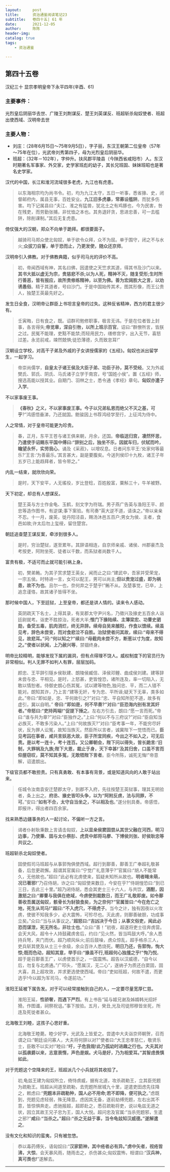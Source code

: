 ```yaml
---
layout:     post
title:      资治通鉴阅读笔记23
subtitle:   卷四十五| 61 年
date:       2021-12-05
author:     陈陈
header-img:
catalog: true
tags:
    - 资治通鉴

---
```

## 第四十五卷

汉纪三十 显宗孝明皇帝下永平四年(辛酉、61)

### 主要事件：

光烈皇后阴丽华去世、广陵王刘荆谋反、楚王刘英谋反、班超斩杀匈奴使者、班超出使西域、汉明帝去世

### 主要人物： 
* 刘庄：（28年6月15日～75年9月5日），字子丽，东汉王朝第二位皇帝（57年～75年在位），光武帝刘秀第四子，母为光烈皇后阴丽华。
* 班超：（32年－102年），字仲升。扶风郡平陵县（今陕西省咸阳市）人。东汉时期著名军事家、外交家，史学家班彪的幼子，其长兄班固、妹妹班昭也是著名史学家。

汉代的中国，长江和淮河流域很多老虎，九江也有虎患。
>以东海相宗均为尚书令。初，均为九江太守，五日一听事，悉省掾、史，闭督邮府内，属县无事，百姓安业。**九江旧多虎暴，常募设槛阱**。而犹多伤害。均下记属县曰:“夫江、淮之有猛兽，犹北土之有鸡豚也，今为民害，咎在残吏，而劳勤张捕，非忧恤之本也。其务退奸贪，思进忠善，可一去槛阱，除削课制。”其后无复虎患。

倚仗强大的汉朝，郑众不向单于跪拜。都很要面子。
>越骑司马郑众使北匈奴，单于欲令众拜，众不为屈。单于围守，闭之不与水火;**众拔刀自誓，单于恐而止，乃更发使，随众还京师**。

汉明帝引入佛教。对于佛教典籍，似乎司马光的评价不高。
>初，帝闻西域有神，其名曰佛，因遣使之天竺求其道，得其书及沙门以来。**其书大抵以虚无为宗，贵慈悲不杀;以为人死，精神不灭，随复受形;生时所行善恶，皆有报应，故所贵修练精神，以至为佛。善为宏阔胜大之言，以劝诱愚俗**。精于其道者，号曰沙门。于是中国始传其术，图其形像，而王公贵人，独楚王英最先好之。

发生日全食，汉明帝让群臣上书坦言皇帝的过失。这种反省精神，西方的君主很少有。
>壬寅晦，日有食之，既。诏群司勉修职事，极言无讳。于是在位者皆上封事，各言得失;**帝览章，深自引咎，以所上班示百官**。诏曰:“群僚所言，皆朕之过。民冤不能理，吏黠不能禁;而轻用民力，缮修宫宇，出入无节，喜怒过差。永览前戒，竦然兢惧;徒恐薄德，久而致怠耳!”

汉朝设立学校，对高干子弟及外戚的子女讲授儒家的《五经》。匈奴也派出留学生，一起学习。
>帝崇尚儒学，**自皇太子诸王侯及大臣子弟、功臣子孙，莫不受经**。又为外戚樊氏、郭氏、阴氏、马氏诸子立学于南宫，号“国姓小侯”。置《五经》师，搜选高能以授其业。自期门、羽林之士，悉令通《孝经》章句。**匈奴亦遣子入学**。

不以家事废王事。
>**《春秋》之义，不以家事废王事。今子以兄弟私恩而绝父不灭之基，可乎**?”鸿感悟垂涕，乃还就国。鲍骏因上书荐鸿经学至行，上征鸿为侍中。

人之常情，对于皇帝可能更为珍贵。
>春，正月，东平王苍与诸王俱来朝，月余，还国。**帝临送归宫，凄然怀思，乃遣使手诏赐东平国中傅曰:“辞别之后，独坐不乐，因就车归，伏轼而吟，瞻望永怀，实劳我心**。诵及《采菽》，以增叹息。日者问东平王:‘处家何等最乐?’王言:‘为善最乐。’其言甚大，副是要腹矣。今送列侯印十九枚，诸王子年五岁已上能趋拜者，皆令带之。”

内乱一结束，就欣欣向荣。
>是时，天下安平，人无徭役，岁比登稔，百姓殷富，粟斛三十，牛羊被野。

天下初定，却总有人想谋反。
>楚王英与方士作金龟、玉鹤，刻文字为符瑞。男子燕广告英与渔阳王平、颜忠等造作图书，有逆谋;事下案验。有司奏“英大逆不道，请诛之。”帝以亲亲不忍。十一月，废英，徙丹阳泾县，赐汤沐邑五百户;男女为侯、主者，食邑如故;许太后勿上玺绶，留住楚宫。

朝廷追查楚王谋反案，牵涉到很多人。
>是时，穷治楚狱，遂至累年。其辞语相连，自京师亲戚、诸侯、州郡豪杰及考按吏，阿附坐死、徒者以千数，而系狱者尚数千人。

富贵有极，不适可而止就可能引祸上身。
>初，樊弟鲔。为其子赏求楚王英女，闻而止之曰:“建武中，吾家并受荣宠，一宗五侯。时特进一言，女可以配王，男可以尚主;**但以贵宠过盛，即为祸患，故不为也**。且尔一也，奈何弃之于楚乎!”鲔不从。及楚事觉，已卒，上追念谨恪，故其诸子皆得不坐。

那时候中国人，下至廷狱，上至皇帝，都还是讲人情的。读来令人感动。
>英阴疏天下名士，上得其录，有吴郡太守尹兴名，乃徵兴及掾史五百余人诣廷尉就考。诣吏不胜掠治，死者大半;**惟门下掾陆续、主簿梁宏、功曹史驷勋，备受五毒，肌肉消烂，终无异辞。续母自吴来雒阳，作食以馈续。续虽见考，辞色未尝变，而对食悲泣不自胜。治狱使者问其故，续曰:“母来不得见，故悲耳。”问:“何以知之?”续曰:“母截肉未尝不方，断葱以寸为度，故知之。”使者以状闻，上乃赦兴等**，禁锢终身。

明帝比较精明，能够发现下属的漏洞，但有点得理不饶人。威权制度下的官员行为非常相似。判人无罪不如判人有罪，层层加码。
>颜忠、王平辞引隧乡侯耿建、朗陵侯臧信、泽侯邓鲤、曲成侯刘建。建等辞未尝与忠、平相见。是时，上怒甚，吏皆惶恐，诸所连及，率一切陷入，无敢以情恕者。侍御史朗心伤其冤，试以建等物色,独问忠、平，而二人错不能对。朗知其诈，乃上言:“建等无奸，专为忠、平所诬;疑天下无辜，类多如此。”帝曰:“即如是，忠、平何故引之?”对曰:“忠、平自知所犯不道，故多有虚引，冀以自明。” **帝曰:“即如是，何不早奏?”对曰:“臣恐海内别有发其奸者。”帝怒曰:“吏持两端!”促提下捶之**。左右方引去，朗曰:“愿一言而死。”帝曰:“谁与共为章?”对曰:“臣独作之。”上曰:“何以不与三府议?”对曰:“臣自知当必族灭，不敢多污染人。”上曰:“何故族灭?”对曰:“臣考事一年，不能穷尽奸状，反为罪人讼冤，故知当族灭。然臣所以言者，诚冀陛下一觉悟而已。**臣见考囚在事者，咸共言妖恶大故，臣子所宜同疾，今出之不如入之，可无后责。是以考一连十，考十连百。又公卿朝会，陛下问以得失，皆长跪言:‘旧制，大罪祸及九族;陛下大恩，裁止于身，天下幸甚!’及其归舍，口虽不言而仰屋窃叹，莫不知其多冤，无敢牾陛下言者**。臣今所陈，诚死无悔!”帝意解，诏遣朗出。

下级官员都不敢担责。只有真勇敢、有本事有背景，或是知道风向的人敢于站出来。
>任城令汝南袁安迁楚郡太守，到郡不入府，先往按楚王英狱事，理其无明验者，条上出之。**府丞、掾史皆叩头争，以为“阿附反虏，法与同罪，不可**。”安曰:“**如有不合，太守自当坐之，不以相及也**。”遂分别具奏。帝感悟，即报许，得出者四百余家。

找来熟悉边疆事务的人一起讨论，不偏听一方之言。
>谒者仆射耿秉数上言请击匈奴，**上以显亲侯窦固尝从其世父融在河西，明习边事，乃使秉、固与太仆祭肜、虎贲中郎将马廖、下博侯刘张、好侯耿忠等共议之**。

班超斩杀北匈奴使者。
>固使假司马班超与从事郭恂俱使西域。超行到鄯善，鄯善王广奉超礼敬甚备，后忽更疏懈。超谓其官属曰:“宁觉广礼意薄乎?”官属曰:“胡人不能常久，无他故也。”超曰:“此必有北虏使来，狐疑未知所从故也。**明者睹未萌，况已著邪!**”乃召侍胡，诈之曰:“匈奴使来数日，今安在乎?”侍胡惶恐曰:“到已三日，去此三十里。”超乃闭侍胡，悉会其吏士三十六人，与共饮，**酒酣，因激怒之曰:“卿曹与我俱在绝域，今虏使到裁数日，而王广礼敬即废。如令鄯善收吾属送匈奴，骸骨长为豺狼食矣，为之奈何?”官属皆曰:“今在危亡之地，死生从司马!”超曰:“不入虎穴，不得虎子**。当今之计，独有因夜以火攻虏，使彼不知我多少，必大震怖，可殄尽也。灭此虏，则鄯善破胆，功成事立矣。”众曰:“当与从事议之。”**超怒曰:“吉凶决于今日；从事文俗吏，闻此必恐而谋泄，死无所名，非壮士也**。”众曰:“善！”初夜，超遂将吏士往奔虏营。会天大风，超令十人持鼓藏虏舍后，约曰:“见火然，皆当鸣鼓大呼。”余人悉持兵弩，夹门而伏。超乃顺风纵火;前后鼓噪，虏众惊乱，超手格杀三人，吏兵斩其使及从士三十余级，余众百许人悉烧死。**明日乃还，告郭恂，恂大惊;既而色动，超知其意，举手曰:“掾虽不行,班超何心独擅之乎!”恂乃悦**。超于是召鄯善王广，以虏使首示之，一国震怖。超告以汉威德，“自今以后，勿复与北虏通。”广叩头，“愿属汉，无二心”，遂纳子为质还白窦固，固大喜，具上超攻效，并求更选使使西域。帝曰:“吏如班超，何故不遣，而更选乎!今以超为军司马，令遂前功。”

淮阳王延被下属告发。对于可以经常接触到自己的人，一定要尽量宽厚仁慈。
>淮阳王延，**性骄奢，而遇下严烈**。有上书告“延与姬兄谢及姊婿韩光招奸猾。作图谶，祠祭祝诅。”事下按验。五月，癸丑,光及司徒邢穆皆坐死，所连及死徙者甚众。

北海敬王刘睦，这孩子心思好重。
>北海敬王睦薨。睦少好学，光武及上皆爱之。尝遣中大夫诣京师朝贺，召而谓之曰:“朝廷设问寡人，大夫将何辞以对?”使者曰:“大王忠孝慈仁，敬贤乐士，臣敢不以实对!”睦曰:“**吁，子危我哉!此乃孤幼时进趣之行也。大夫其对以孤袭爵以来，志意衰惰，声色是娱。犬马是好，乃为相爱耳。”其智虑畏慎如此**。

对于兜题这个空降来的王，班超派几个小兵就将其收拾了。
>初,龟兹王建为匈奴所立，倚恃虏威，据有北道，攻杀疏勒王，立其臣兜题为疏勒王。班超从间道至疏勒，去兜题所居城九十里，逆遣吏田虑先往降之，敕虑曰:“**兜题本非疏勒种，国人必不用命;若不即降，便可执之**。”虑既到，兜题见虑轻弱，殊无降意。虑因其无备，遂前劫缚兜题，左右出其不意，皆惊惧奔走。虑驰报超，超即赴之，悉召疏勒将吏，说以龟兹无道之状，因立其故王兄子忠为王，国人大悦。超问忠及官属:“当杀兜题邪，生遣之邪?”**咸曰:“当杀之。”超曰:“杀之无益于事，当令龟兹知汉威德。”遂解遣之**。


没有文化和知识的蛮夷，只有被忽悠。
>恭以毒药傅矢，语匈奴曰:“**汉家箭神，其中疮者必有异。”虏中矢者，视疮皆沸，大惊**。会天暴风雨，随雨击之，杀伤甚众;匈奴震怖，相谓曰:“**汉兵神，真可畏也!**”遂解去。

------


